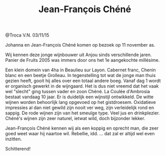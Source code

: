 ﻿---
title:  Jean-François Chéné
huis:   La Coulée d'Ambrosia
regio:  A.O.C. Anjou
photo:  chene.jpg
layout: wijnhuis 

wijnen:
    - naam: Eureka'12
      ref:   
      app:  Vin de France
      type: Pétillant naturel
      cep:  Chenin blanc
      prijs: €16.25
      
    - naam: Panier de Fruits'13
      ref:   
      app:  Vin de France
      type: Blanc sec
      cep:  Chenin blanc
      prijs: €13.34
    
    - naam: Panier de Fruits'12
      ref:   
      app:  Vin de France
      type: Blanc sec
      cep:  Grolleau noir
      prijs: €27.50
      opm: Magnum (150cl)
      
    - naam: Panier de Fruits'10
      ref:   
      app:  Vin de France
      type: Blanc sec
      cep:  Chenin blanc
      prijs: €13.34
    
    - naam: l'O2 Vigne'09
      ref:   
      app:  Vin de France
      type: Blanc sec oxidatif
      cep:  Chenin blanc
      prijs: €27.50
      
    - naam: Le Boit sans soif'12
      ref:   
      app:  Vin de France
      type: Rouge
      cep:  Grolleau noir
      prijs: €11.34
      opm: the last bottles
    
    - naam: Le Boit sans soif'13
      ref:   
      app:  Vin de France
      type: Rouge
      cep:  Grolleau noir
      prijs: €12.30
       
    - naam: Les Joues Rouges'13
      ref:   
      app:  Vin de France
      type: Rouge
      cep:  Cabernet franc
      prijs: €12.76
          
---
@Troca V.N. 03/11/15

Johanna en Jean-François Chéné komen op bezoek op 11 november as. 

Wij kennen deze jonge wijnbouwer uit Anjou sinds verschillende jaren. Panier de Fruits 2005 was immers door ons het 1e aangekochte millésime.

Een klein domein van 4ha in Beaulieu sur Layon. Cabernet franc, Chenin blanc en een beetje Grolleau.
In tegenstelling tot wat de jonge man thuis gezien heeft, gooit hij alles over een totaal andere boeg. Vanaf dag 1 wordt er organisch gewerkt in de wijngaard.
Het is dus niet vreemd dat het vaak wel "slecht" ging tussen vader en zoon Chéné.
La Coulée d'Ambrosia bestaat vandaag 10 jaar. Er is duidelijk een wijnstijl ontwikkeld. De witte wijnen worden behoorlijk lang opgevoed op het gistdroesem.
Oxidatieve impressies al dan niet gewild zijn nooit ver weg, zijn verleidelijk rond en sappig.
De rode wijnen zijn van het smeuïge type. Veel jus en drinkplezier. Chéné's wijnen zijn zeer naturel, ietwat wild, doch bijzonder lekker.

Jean-François Chéné kennen wij als een koppig en oprecht man, die zeer goed weet waar hij naartoe wil.
Rebellie, idd. ... dat zal er altijd wel even inzitten.

Schitterend!




   



